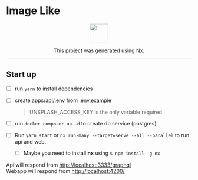 # Image Like

<p style="text-align: center;"><img src="https://raw.githubusercontent.com/nrwl/nx/master/images/nx-logo.png" width="50"></p>
<p style="text-align: center;">This project was generated using <a href="https://nx.dev">Nx</a>.</p>

---

## Start up

- [ ] run `yarn` to install dependencies

- [ ] create apps/api/.env from [.env.example](/apps/api/.env.example)

  > UNSPLASH_ACCESS_KEY is the only variable required

- [ ] run `docker composer up -d` to create db service (postgres)

- [ ] Run `yarn start` or `nx run-many --target=serve --all --parallel` to run api and web.

  - [ ] Maybe you need to install **nx** using `$ npm install -g nx`

Api will respond from [http://localhost:3333/graphql](http://localhost:3333/graphql)  
Webapp will respond from [http://localhost:4200/](http://localhost:4200/)

